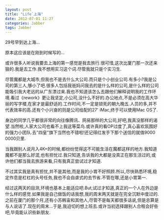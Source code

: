 ```yaml
---
layout: post
title: "Life`上海"
date: 2012-07-01 11:27
categories: Jabber
tags: Jabber
---
```

<!--more-->

29号早到达上海…

原本这应该是在刚到时候写的…

或许很多人听说我要去上海的第一感觉是我去旅行.很可惜,这次比厦门那一次还来狠的.我是去工作.我不想用实习这个词.尽管我就只是个实习生.

尽管魔都是大城市,但我也不是去什么大公司.而只是个小创业公司.有多小?我是公司的第三人,够小了吧.很多人包括我爸妈问我去的是什么样的公司,是什么样的公司能吸引我大老远的从广东漂过来.我也不知道该怎么去跟他们解释说明我的工作环境.看过《rework》更让我坚定,小公司,没什么不好的.办公地点,不是必须在高大华丽的写字楼,在家才是最舒适的.工作时间,不一定是锁死的朝九晚五.人员的多,并不代表效率的高.还有个小兴奋的则是公司给配的27' iMac,终于可以使用Mac OS了.

身边的同学几乎都很非常的向往像腾讯、网易那样的大公司,好吧,我真没那样的渴望.当然啦,人家大公司也看不上我这等菜鸟.或许真的看OP过度了,真心喜欢氛围好的强力小团队.去"四皇"旗下当然也不错啦!还记得红发手下那个送信的就值9000 0000贝里.

当我跟别人说月入4K+的时候,都纷纷觉得这不可能生活在魔都这样的地方.我知道魔都不是那么好混,也有担忧过.我只知道,告诉我的大都是没真正在那生活过的,或许他们都当我去旅游来看,只有我真正尝试过才知道.

不过其实我是真有担忧,并不是其他,而是我的小胃不好照顾.所以,尽快熟悉环境,稳定作息是杠杠的头号任务,我也不会自虐式的去节省.不管在哪,还是小胃第一.

经过这两天的目测,环境也基本上能适应吧.But,试过才知道,真正的一个人在外边是什么样的感觉.如果我是自己做饭的话我想,我的周末两天就是在完全沉默中度过的.之前在厦门的那个月,还有小苏韩宙和其他人,尽管不是每天都很多话说,但是总算是与人说话了.现在的周末…于是,我迫切的想上班去.或许当初选择跟别人合租会好些吧,毕竟能认识些新朋友.